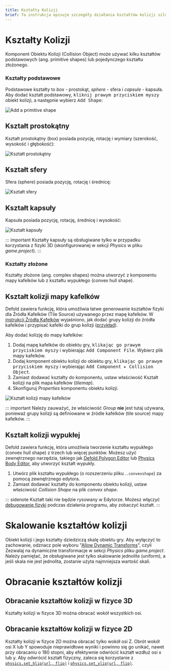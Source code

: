 ```yaml
---
title: Kształty Kolizji
brief: Ta instrukcja opisuje szczegóły działania kształtów kolizji silnika fizyki.
---
```


# Kształty Kolizji

Komponent Obiektu Kolizji (Collision Object) może używać kilku kształtów podstawowych (ang. primitive shapes) lub pojedynczego kształtu złożonego.

### Kształty podstawowe

Podstawowe kształty to *box* - prostokąt, *sphere* - sfera i *capsule* - kapsuła. Aby dodać kształt podstawowy, <kbd>kliknij prawym przyciskiem myszy</kbd> obiekt kolizji, a następnie wybierz <kbd>Add Shape</kbd>:

![Add a primitive shape](images/physics/add_shape.png)

## Kształt prostokątny
Kształt prostokątny (box) posiada pozycję, rotację i wymiary (szerokość, wysokość i głębokość):

![Kształt prostokątny](images/physics/box.png)

## Kształt sfery
Sfera (sphere) posiada pozycję, rotację i średnicę:

![Kształt sfery](images/physics/sphere.png)

## Kształt kapsuły
Kapsuła posiada pozycję, rotację, średnicę i wysokość:

![Kształt kapsuły](images/physics/capsule.png)

::: important
Kształty kapsuły są obsługiwane tylko w przypadku korzystania z fizyki 3D (skonfigurowanej w sekcji *Physics* w pliku *game.project*).
:::

### Kształty złożone
Kształty złożone (ang. complex shapes) można utworzyć z komponentu mapy kafelków lub z kształtu wypukłego (convex hull shape).

## Kształt kolizji mapy kafelków
Defold zawiera funkcję, która umożliwia łatwe generowanie kształtów fizyki dla Źródła Kafelków (Tile Source) używanego przez mapę kafelków. W [instrukcji Źródła Kafelków](/manuals/tilesource/#tile-source-collision-shapes) wyjaśniono, jak dodać grupy kolizji do źródła kafelków i przypisać kafelki do grup kolizji ([przykład](/examples/tilemap/collisions/)).

Aby dodać kolizję do mapy kafelków:

1. Dodaj mapę kafelków do obiektu gry, <kbd>klikając go prawym przyciskiem myszy</kbd> i wybierając <kbd>Add Component File</kbd>. Wybierz plik mapy kafelków.
2. Dodaj komponent obiektu kolizji do obiektu gry, <kbd>klikając go prawym przyciskiem myszy</kbd> i wybierając <kbd>Add Component ▸ Collision Object</kbd>.
3. Zamiast dodawać kształty do komponentu, ustaw właściwość Kształt kolizji na plik mapa kafelków (*tilemap*).
4. Skonfiguruj *Properties* komponentu obiektu kolizji.

![Kształt kolizji mapy kafelków](images/physics/collision_tilemap.png)

::: important
Należy zauważyć, że właściwość *Group* **nie** jest tutaj używana, ponieważ grupy kolizji są definiowane w źródle kafelków (tile source) mapy kafelków.
:::

## Kształt kolizji wypukłej
Defold zawiera funkcję, która umożliwia tworzenie kształtu wypukłego (convex hull shape) z trzech lub więcej punktów. Możesz użyć zewnętrznego narzędzia, takiego jak [Defold Polygon Editor](/assets/defoldpolygoneditor/) lub [Physics Body Editor](https://selimanac.github.io/physics-body-editor/), aby utworzyć kształt wypukły.

1. Utwórz plik kształtu wypukłego (o rozszerzeniu pliku .`.convexshape`) za pomocą zewnętrznego edytora.
2. Zamiast dodawać kształty do komponentu obiektu kolizji, ustaw właściwość *Collision Shape* na plik *convex shape*.

::: sidenote
Kształt taki nie będzie rysowany w Edytorze. Możesz włączyć [debugowanie fizyki](/manuals/debugging/#debugging-problems-with-physics) podczas działania programu, aby zobaczyć kształt.
:::

# Skalowanie kształtów kolizji

Obiekt kolizji i jego kształty dziedziczą skalę obiektu gry. Aby wyłączyć to zachowanie, odznacz pole wyboru "[Allow Dynamic Transforms](/manuals/project-settings/#allow-dynamic-transforms)", czyli Zezwalaj na dynamiczne transformacje w sekcji *Physics* pliku *game.project*. Należy pamiętać, że obsługiwane jest tylko skalowanie jednolite (uniform), a jeśli skala nie jest jednolita, zostanie użyta najmniejsza wartość skali.

# Obracanie kształtów kolizji

## Obracanie kształtów kolizji w fizyce 3D
Kształty kolizji w fizyce 3D można obracać wokół wszystkich osi.

## Obracanie kształtów kolizji w fizyce 2D
Kształty kolizji w fizyce 2D można obracać tylko wokół osi Z. Obrót wokół osi X lub Y spowoduje nieprawidłowe wyniki i powinno się go unikać, nawet przy obracaniu o 180 stopni, aby efektywnie odwrócić kształt wzdłuż osi x lub y. Aby odwrócić kształt fizyczny, zaleca się korzystanie z [`physics.set_hlip(url, flip)`](/ref/stable/physics/?#physics.set_hflip:url-flip) i [`physics.set_vlip(url, flip)`](/ref/stable/physics/?#physics.set_vflip:url-flip).
